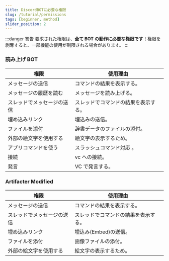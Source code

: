 ```yaml
---
title: DiscordBOTに必要な権限
slug: /tutorial/permissions
tags: [beginner, method]
slider_position: 2
---
```


:::danger 警告
要求された権限は、**全て BOT の動作に必要な権限です**！権限を剥奪すると、一部機能の使用が制限される場合があります。
:::

### 読み上げ BOT

| 権限                       | 使用理由                             |
| -------------------------- | ------------------------------------ |
| メッセージの送信           | コマンドの結果を表示する。           |
| メッセージの履歴を読む     | メッセージを読み上げる。             |
| スレッドでメッセージの送信 | スレッドでコマンドの結果を表示する。 |
| 埋め込みリンク             | 埋込みの送信。                       |
| ファイルを添付             | 辞書データのファイルの添付。         |
| 外部の絵文字を使用する     | 絵文字の表示するため。               |
| アプリコマンドを使う       | スラッシュコマンド対応 。            |
| 接続                       | vc への接続。                        |
| 発言                       | VC で発言する。                      |

### Artifacter Modified

| 権限                       | 使用理由                             |
| -------------------------- | ------------------------------------ |
| メッセージの送信           | コマンドの結果を表示する。           |
| スレッドでメッセージの送信 | スレッドでコマンドの結果を表示する。 |
| 埋め込みリンク             | 埋込み(Embed)の送信。                |
| ファイルを添付             | 画像ファイルの添付。                 |
| 外部の絵文字を使用する     | 絵文字の表示するため。               |
